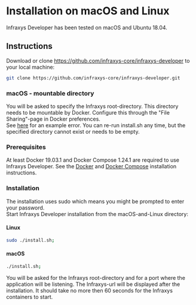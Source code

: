 # Installation on macOS and Linux

Infraxys Developer has been tested on macOS and Ubuntu 18.04.

## Instructions

Download or clone https://github.com/infraxys-core/infraxys-developer to your local machine:
```bash
git clone https://github.com/infraxys-core/infraxys-developer.git
``` 

### macOS - mountable directory
You will be asked to specify the Infraxys root-directory. 
This directory needs to be mountable by Docker.
Configure this through the "File Sharing"-page in Docker preferences.  
See [here](https://stackoverflow.com/questions/45122459/docker-mounts-denied-the-paths-are-not-shared-from-os-x-and-are-not-known/45123074) for an example error.
You can re-run install.sh any time, but the specified directory cannot exist or needs to be empty.

### Prerequisites

At least Docker 19.03.1 and Docker Compose 1.24.1 are required to use Infraxys Developer. 
See the [Docker](https://docs.docker.com/install/) and [Docker Compose](https://docs.docker.com/compose/install/) installation instructions. 

### Installation

The installation uses sudo which means you might be prompted to enter your password.  
Start Infraxys Developer installation from the macOS-and-Linux directory:

#### Linux 
```bash
sudo ./install.sh; 
```

#### macOS
```bash
./install.sh;
```

You will be asked for the Infraxys root-directory and for a port where the application will be listening. 
The Infraxys-url will be displayed after the installation. It should take no more then 60 seconds for the Infraxys containers to start. 

